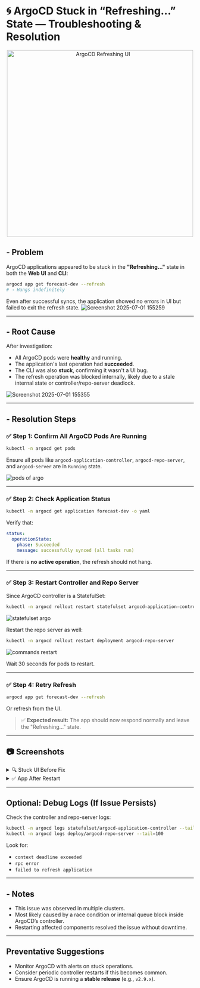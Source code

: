 
# 🌀 ArgoCD Stuck in “Refreshing…” State — Troubleshooting & Resolution

<p align="center">
  <img src="https://github.com/user-attachments/assets/7c474710-f6b8-4ece-bd10-e9efdbb74592" alt="ArgoCD Refreshing UI" width="500" height="500" />
</p>

## - Problem

 ArgoCD applications appeared to be stuck in the **"Refreshing…"** state in both the **Web UI** and **CLI**:

```bash
argocd app get forecast-dev --refresh
# → Hangs indefinitely
```

Even after successful syncs, the application showed no errors in UI but failed to exit the refresh state.
![Screenshot 2025-07-01 155259](https://github.com/user-attachments/assets/ae349ab3-8e0c-4b50-8965-01243446d741)

---

## - Root Cause

After investigation:

- All ArgoCD pods were **healthy** and running.
- The application's last operation had **succeeded**.
- The CLI was also **stuck**, confirming it wasn't a UI bug.
- The refresh operation was blocked internally, likely due to a stale internal state or controller/repo-server deadlock.

![Screenshot 2025-07-01 155355](https://github.com/user-attachments/assets/99745cb9-3157-494b-8746-15f25c660cf8) 

---

## - Resolution Steps

### ✅ Step 1: Confirm All ArgoCD Pods Are Running

```bash
kubectl -n argocd get pods
```

Ensure all pods like `argocd-application-controller`, `argocd-repo-server`, and `argocd-server` are in `Running` state.

![pods of argo](https://github.com/user-attachments/assets/266ed689-dbe8-4c25-9eb4-42ff5dc565b0)

---

### ✅ Step 2: Check Application Status

```bash
kubectl -n argocd get application forecast-dev -o yaml
```

Verify that:

```yaml
status:
  operationState:
    phase: Succeeded
    message: successfully synced (all tasks run)
```

If there is **no active operation**, the refresh should not hang.

---

### ✅ Step 3: Restart Controller and Repo Server

Since ArgoCD controller is a StatefulSet:

```bash
kubectl -n argocd rollout restart statefulset argocd-application-controller
```
![statefulset argo](https://github.com/user-attachments/assets/1c897c80-3f97-4c59-aa02-86da1b300927)


Restart the repo server as well:

```bash
kubectl -n argocd rollout restart deployment argocd-repo-server
```
![commands restart](https://github.com/user-attachments/assets/1995b430-74b4-46f3-8e9e-748a4e89b0ca)

Wait 30 seconds for pods to restart.

---

### ✅ Step 4: Retry Refresh

```bash
argocd app get forecast-dev --refresh
```

Or refresh from the UI.

> ✅ **Expected result:** The app should now respond normally and leave the "Refreshing..." state.

---

## 📷 Screenshots

<details>
  <summary>🔍 Stuck UI Before Fix</summary>

![Screenshot 2025-07-01 155259](https://github.com/user-attachments/assets/4869d319-fe0e-4958-ba9d-0983deb7f4c4)

</details>

<details>
  <summary>✅ App After Restart</summary>

![image](https://github.com/user-attachments/assets/a2eebd66-4a07-493e-831e-9cffef9e0c98)

</details>

---

## Optional: Debug Logs (If Issue Persists)

Check the controller and repo-server logs:

```bash
kubectl -n argocd logs statefulset/argocd-application-controller --tail=100
kubectl -n argocd logs deploy/argocd-repo-server --tail=100
```

Look for:
- `context deadline exceeded`
- `rpc error`
- `failed to refresh application`

---

## - Notes

- This issue was observed in multiple clusters.
- Most likely caused by a race condition or internal queue block inside ArgoCD’s controller.
- Restarting affected components resolved the issue without downtime.

---

##  Preventative Suggestions

- Monitor ArgoCD with alerts on stuck operations.
- Consider periodic controller restarts if this becomes common.
- Ensure ArgoCD is running a **stable release** (e.g., `v2.9.x`).
